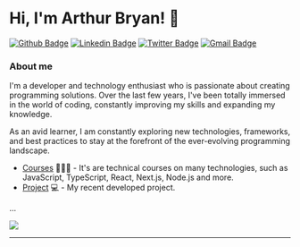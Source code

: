 # Hi, I'm Arthur Bryan! 💫

[![Github Badge](https://img.shields.io/badge/-Github-000?style=flat-square&logo=Github&logoColor=white&link=https://github.com/ufoxy)](https://github.com/ufoxy)
[![Linkedin Badge](https://img.shields.io/badge/-LinkedIn-blue?style=flat-square&logo=Linkedin&logoColor=white&link=https://www.linkedin.com/in/arthurbryan/)](https://www.linkedin.com/in/arthurbryan/)
[![Twitter Badge](https://img.shields.io/badge/-Twitter-1ca0f1?style=flat-square&labelColor=1ca0f1&logo=twitter&logoColor=white)]()
[![Gmail Badge](https://img.shields.io/badge/-Email-ff0000?style=flat-square&labelColor=ff0000&logo=gmail&logoColor=white&link=mailto:arthurbryansk@gmail.com)](mailto:arthurbryansk@gmail.com)

### About me
I'm a developer and technology enthusiast who is passionate about creating programming solutions. Over the last few years, I've been totally immersed in the world of coding, constantly improving my skills and expanding my knowledge.

As an avid learner, I am constantly exploring new technologies, frameworks, and best practices to stay at the forefront of the ever-evolving programming landscape.

- [Courses](https://cursos.alura.com.br/user/arthurbryansk/fullCertificate/e36d14aa16871850146e19d0a2ea8036) 👨🏼‍🏫 - It's are technical courses on many technologies, such as JavaScript, TypeScript, React, Next.js, Node.js and more.
- [Project](https://visualizer-ufoxy.vercel.app/) 💻 - My recent developed project.

...

![](https://quotes-github-readme.vercel.app/api?type=horizontal&theme=catppuccin)

---

